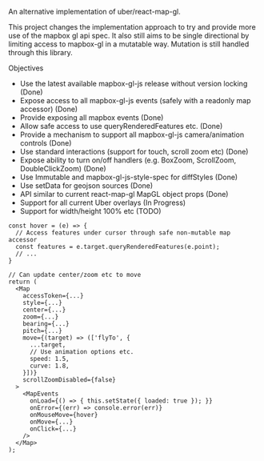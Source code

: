 An alternative implementation of uber/react-map-gl.

This project changes the implementation approach to try and provide more use
of the mapbox gl api spec. It also still aims to be single directional by
limiting access to mapbox-gl in a mutatable way. Mutation is still handled
through this library.

Objectives
* Use the latest available mapbox-gl-js release without version locking (Done)
* Expose access to all mapbox-gl-js events (safely with a readonly map accessor) (Done)
* Provide <MapEvents onLoad={...} onMove={...} /> exposing all mapbox events (Done)
* Allow safe access to use queryRenderedFeatures etc. (Done)
* Provide a mechanism to support all mapbox-gl-js camera/animation controls (Done)
* Use standard interactions (support for touch, scroll zoom etc) (Done)
* Expose ability to turn on/off handlers (e.g. BoxZoom, ScrollZoom, DoubleClickZoom) (Done)
* Use Immutable and mapbox-gl-js-style-spec for diffStyles (Done)
* Use setData for geojson sources (Done)
* API similar to current react-map-gl MapGL object props (Done)
* Support for all current Uber overlays (In Progress)
* Support for width/height 100% etc (TODO)


```
const hover = (e) => {
  // Access features under cursor through safe non-mutable map accessor
  const features = e.target.queryRenderedFeatures(e.point);
  // ...
}

// Can update center/zoom etc to move
return (
  <Map
    accessToken={...}
    style={...}
    center={...}
    zoom={...}
    bearing={...}
    pitch={...}
    move={(target) => (['flyTo', {
      ...target,
      // Use animation options etc.
      speed: 1.5,
      curve: 1.8,
    }])}
    scrollZoomDisabled={false}
  >
    <MapEvents
      onLoad={() => { this.setState({ loaded: true }); }}
      onError={(err) => console.error(err)}
      onMouseMove={hover}
      onMove={...}
      onClick={...}
    />
  </Map>
);
```
